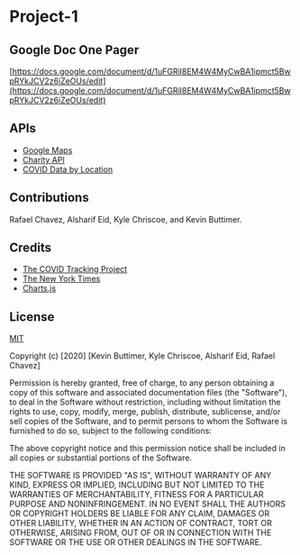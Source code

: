 # Project-1

## Google Doc One Pager

[https://docs.google.com/document/d/1uFGRiI8EM4W4MyCwBA1ipmct5BwpRYkJCV2z6iZeOUs/edit](https://docs.google.com/document/d/1uFGRiI8EM4W4MyCwBA1ipmct5BwpRYkJCV2z6iZeOUs/edit)

## APIs

* [Google Maps](https://developers.google.com/maps/)
* [Charity API](http://charityapi.orghunter.com/content/charity-search-summary-api)
* [COVID Data by Location](https://documenter.getpostman.com/view/10122604/TVCe29D4#9e5b3384-a1d8-446d-b27e-c93fefb46014)

## Contributions

Rafael Chavez, Alsharif Eid, Kyle Chriscoe, and Kevin Buttimer.

## Credits

* [The COVID Tracking Project](https://covidtracking.com/)
* [The New York Times](https://www.nytimes.com/)
* [Charts.js](https://www.chartjs.org/)

## License

[MIT](https://choosealicense.com/licenses/mit/)

Copyright (c) [2020] [Kevin Buttimer, Kyle Chriscoe, Alsharif Eid, Rafael Chavez]

Permission is hereby granted, free of charge, to any person obtaining a copy of this software and associated documentation files (the "Software"), to deal in the Software without restriction, including without limitation the rights to use, copy, modify, merge, publish, distribute, sublicense, and/or sell copies of the Software, and to permit persons to whom the Software is furnished to do so, subject to the following conditions:

The above copyright notice and this permission notice shall be included in all copies or substantial portions of the Software.

THE SOFTWARE IS PROVIDED "AS IS", WITHOUT WARRANTY OF ANY KIND, EXPRESS OR IMPLIED, INCLUDING BUT NOT LIMITED TO THE WARRANTIES OF MERCHANTABILITY, FITNESS FOR A PARTICULAR PURPOSE AND NONINFRINGEMENT. IN NO EVENT SHALL THE AUTHORS OR COPYRIGHT HOLDERS BE LIABLE FOR ANY CLAIM, DAMAGES OR OTHER LIABILITY, WHETHER IN AN ACTION OF CONTRACT, TORT OR OTHERWISE, ARISING FROM, OUT OF OR IN CONNECTION WITH THE SOFTWARE OR THE USE OR OTHER DEALINGS IN THE SOFTWARE.